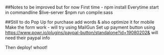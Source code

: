 ##Notes to be improved but for now
First time - npm install 
Everytime start in commandline
$live-server
$npm run compile:sass

##Still to do 
Pop Up for purchase add words & also optimize it for mobile 
Make the form work - will try using MailGun
Set up payment button using https://www.powr.io/plugins/paypal-button/standalone?id=19080202& will need their paypal info 

Then deploy! whoot! 
